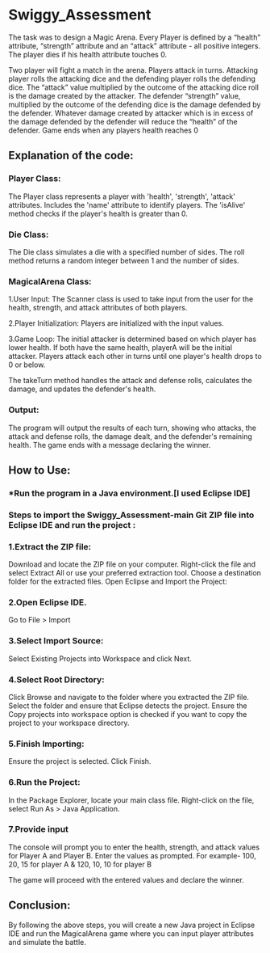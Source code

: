 # Swiggy_Assessment
The task was to design a Magic Arena. Every Player is defined by a “health” attribute, “strength” attribute and an “attack” attribute - all positive integers. The player dies if his health attribute touches 0. 

Two player will fight a match in the arena. Players attack in turns. Attacking player rolls the attacking dice and the defending player rolls the defending dice. The “attack”  value multiplied by the outcome of the  attacking dice roll is the damage created by the attacker. The defender “strength” value, multiplied by the outcome of the defending dice is the damage defended by the defender. Whatever damage created by attacker which is in excess of the damage defended by the defender will reduce the “health” of the defender. Game ends when any players health reaches 0

## Explanation of the code:

### Player Class:

The Player class represents a player with 'health', 'strength', 'attack' attributes.
Includes the 'name' attribute to identify players.
The 'isAlive' method checks if the player's health is greater than 0.

### Die Class:

The Die class simulates a die with a specified number of sides.
The roll method returns a random integer between 1 and the number of sides.

### MagicalArena Class:

1.User Input: The Scanner class is used to take input from the user for the health, strength, and attack attributes of both players.

2.Player Initialization: Players are initialized with the input values.

3.Game Loop: The initial attacker is determined based on which player has lower health. If both have the same health, playerA will be the initial attacker.
Players attack each other in turns until one player's health drops to 0 or below.


The takeTurn method handles the attack and defense rolls, calculates the damage, and updates the defender's health.


### Output:

The program will output the results of each turn, showing who attacks, the attack and defense rolls, the damage dealt, and the defender's remaining health.
The game ends with a message declaring the winner.

## How to Use:

### *Run the program in a Java environment.[I used Eclipse IDE]

### Steps to import the Swiggy_Assessment-main Git ZIP file into Eclipse IDE and run the project :


### 1.Extract the ZIP file:

Download and locate the ZIP file on your computer.
Right-click the file and select Extract All or use your preferred extraction tool.
Choose a destination folder for the extracted files.
Open Eclipse and Import the Project:

### 2.Open Eclipse IDE.
Go to File > Import

### 3.Select Import Source:

Select Existing Projects into Workspace and click Next.

### 4.Select Root Directory:

Click Browse and navigate to the folder where you extracted the ZIP file.
Select the folder and ensure that Eclipse detects the project.
Ensure the Copy projects into workspace option is checked if you want to copy the project to your workspace directory.

### 5.Finish Importing:

Ensure the project is selected.
Click Finish.

### 6.Run the Project:

In the Package Explorer, locate your main class file.
Right-click on the file, select Run As > Java Application.

### 7.Provide input 
The console will prompt you to enter the health, strength, and attack values for Player A and Player B.
Enter the values as prompted.
For example- 100, 20, 15 for player A & 120, 10, 10 for player B

The game will proceed with the entered values and declare the winner.


## Conclusion:

By following the above steps, you will create a new Java project in Eclipse IDE and run the MagicalArena game where you can input player attributes and simulate the battle.

